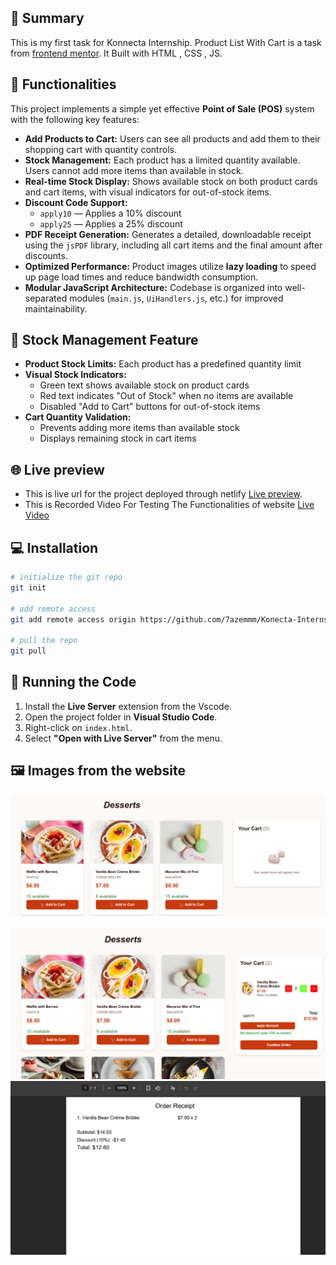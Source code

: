 ## 🛒 Summary

This is my first task for Konnecta Internship. Product List With Cart is a task from [frontend mentor](https://www.frontendmentor.io/challenges/product-list-with-cart-5MmqLVAp_d). It Built with HTML , CSS , JS.

## 🛒 Functionalities

This project implements a simple yet effective **Point of Sale (POS)** system with the following key features:

- **Add Products to Cart:** Users can see all products and add them to their shopping cart with quantity controls.
- **Stock Management:** Each product has a limited quantity available. Users cannot add more items than available in stock.
- **Real-time Stock Display:** Shows available stock on both product cards and cart items, with visual indicators for out-of-stock items.
- **Discount Code Support:**  
  - `apply10` — Applies a 10% discount  
  - `apply25` — Applies a 25% discount
- **PDF Receipt Generation:** Generates a detailed, downloadable receipt using the `jsPDF` library, including all cart items and the final amount after discounts.
- **Optimized Performance:** Product images utilize **lazy loading** to speed up page load times and reduce bandwidth consumption.
- **Modular JavaScript Architecture:** Codebase is organized into well-separated modules (`main.js`, `UiHandlers.js`, etc.) for improved maintainability.

## 🛒 Stock Management Feature

- **Product Stock Limits:** Each product has a predefined quantity limit 
- **Visual Stock Indicators:** 
  - Green text shows available stock on product cards
  - Red text indicates "Out of Stock" when no items are available
  - Disabled "Add to Cart" buttons for out-of-stock items
- **Cart Quantity Validation:** 
  - Prevents adding more items than available stock
  - Displays remaining stock in cart items


## 🌐 Live preview

- This is live url for the project deployed through netlify [Live preview](https://cartgenie.netlify.app/task01-productlistwithcart/index.html).
- This is Recorded Video For Testing The Functionalities of website [Live Video](https://drive.google.com/file/d/12NKQLy5L13H5L4POoyrRUECE1xcx4Pwu/view?usp=sharing)

## 💻 Installation

```bash
# initialize the git repo
git init

# add remote access
git add remote access origin https://github.com/7azemmm/Konecta-Internship.git

# pull the repo
git pull
```
## 🚀 Running the Code

1. Install the **Live Server** extension from the Vscode.
2. Open the project folder in **Visual Studio Code**.
3. Right-click on `index.html`.
4. Select **"Open with Live Server"** from the menu.

## 🖼️ Images from the website
![App Screenshot](assets/images/first-Screen.PNG)
<br>
<br>
![App Screenshot](assets/images/second-screen.PNG)
<br>
![App Screenshot](assets/images/print-pdf.PNG)


